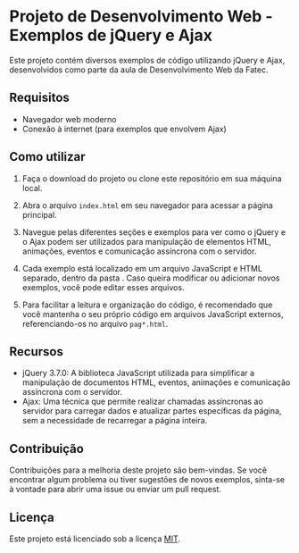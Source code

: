 # Projeto de Desenvolvimento Web - Exemplos de jQuery e Ajax

Este projeto contém diversos exemplos de código utilizando jQuery e Ajax, desenvolvidos como parte da aula de Desenvolvimento Web da Fatec.

## Requisitos

- Navegador web moderno
- Conexão à internet (para exemplos que envolvem Ajax)

## Como utilizar

1. Faça o download do projeto ou clone este repositório em sua máquina local.

2. Abra o arquivo `index.html` em seu navegador para acessar a página principal.

3. Navegue pelas diferentes seções e exemplos para ver como o jQuery e o Ajax podem ser utilizados para manipulação de elementos HTML, animações, eventos e comunicação assíncrona com o servidor.

4. Cada exemplo está localizado em um arquivo JavaScript e HTML separado, dentro da pasta . Caso queira modificar ou adicionar novos exemplos, você pode editar esses arquivos.

5. Para facilitar a leitura e organização do código, é recomendado que você mantenha o seu próprio código em arquivos JavaScript externos, referenciando-os no arquivo `pag*.html`.

## Recursos

- jQuery 3.7.0: A biblioteca JavaScript utilizada para simplificar a manipulação de documentos HTML, eventos, animações e comunicação assíncrona com o servidor.
- Ajax: Uma técnica que permite realizar chamadas assíncronas ao servidor para carregar dados e atualizar partes específicas da página, sem a necessidade de recarregar a página inteira.

## Contribuição

Contribuições para a melhoria deste projeto são bem-vindas. Se você encontrar algum problema ou tiver sugestões de novos exemplos, sinta-se à vontade para abrir uma issue ou enviar um pull request.

## Licença

Este projeto está licenciado sob a licença [MIT](LICENSE).

